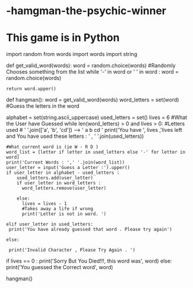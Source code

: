 # -hamgman-the-psychic-winner
# This game is in Python
import random
from words import words
import string

def get_valid_word(words):
    word = random.choice(words)
    #Randomly Chooses something from the list
    while '-' in word or ' ' in word :
      word = random.choice(words)
    
    return word.upper()


def hangman():
  word = get_valid_word(words)
  word_letters = set(word) 
  #Guess the letters in the word

  alphabet = set(string.ascii_uppercase)
  used_letters = set()
  lives = 6
  #What the User have Guessed 
  while len(word_letters) > 0 and lives > 0:
    #Letters used
    # ' '.join(['a', 'b', 'cd']) --> ' a b cd '
    print('You have ', lives ,'lives left and You have used these letters : ' , '  '.join(used_letters))

    #What current word is (ie W - R D )
    word_list = [letter if letter in used_letters else '-' for letter in word]
    print('Current Words : ',' '.join(word_list))
    user_letter = input('Guess a Letter :').upper()
    if user_letter in alphabet - used_letters :
        used_letters.add(user_letter)
        if user_letter in word_letters :
          word_letters.remove(user_letter)
        
        else:
          lives = lives - 1
          #Takes away a life if wrong 
          print('Letter is not in word. ')

    elif user_letter in used_letters:
     print('You have already guessed that word . Please try again')
  
    else:
    
     print('Invalid Character , Please Try Again . ')

  if lives == 0 :
    print('Sorry But You Died!!!, this word was', word)
  else:
    print('You guessed the Correct word', word) 

hangman()




  



  

